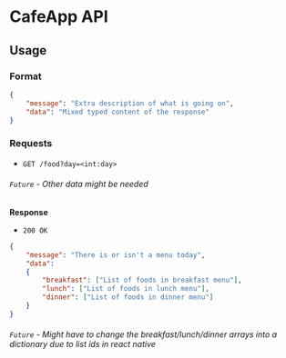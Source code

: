 # CafeApp API

## Usage

### Format

```json
{
    "message": "Extra description of what is going on",
    "data": "Mixed typed content of the response"
}
```

### Requests

- `GET /food?day=<int:day>`

###### `Future` - Other data might be needed

**Response**

 - `200 OK`
 
```json
{
    "message": "There is or isn't a menu today",
    "data": 
    {
        "breakfast": ["List of foods in breakfast menu"],
        "lunch": ["List of foods in lunch menu"],
        "dinner": ["List of foods in dinner menu"]
    }
}
```
###### `Future` - Might have to change the breakfast/lunch/dinner arrays into a dictionary due to list ids in react native

